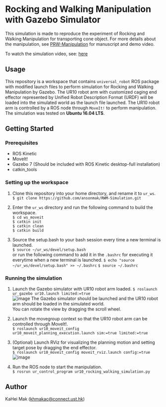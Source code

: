 # Rocking and Walking Manipulation with Gazebo Simulator
This simulation is made to reproduce the experiment of Rocking and Walking Manipulation for transporting cone object. For more details about the manipulation, see [PRW-Manipulation](https://github.com/HKUST-RML/PRW-Manipulation) for manuscript and demo video.  
  
To watch the simulation video, see: [here](https://drive.google.com/file/d/1osyw5b-5jTaDhjVSOWYlr_D6HKPwPvq6/view)

## Usage
This repository is a workspace that contains `universal_robot` ROS package with modified launch files to perform simulation for Rocking and Walking Manipulation by Gazebo. The UR10 robot arm with customized caging end effector represented by Unified Robot Description Format (URDF) will be loaded into the simulated world as the launch file launched. The UR10 robot arm is controlled by a ROS node through `MoveIt!` to perform manipulation. The simulation was tested on **Ubuntu 16.04 LTS**.

## Getting Started

### Prerequisites
- ROS Kinetic
- MoveIt!
- Gazebo 7 (Should be included with ROS Kinetic desktop-full installation)
- catkin_tools

### Setting up the workspace
1. Clone this repository into your home directory, and rename it to `ur_ws`.  
`$ git clone https://github.com/ansonmak/RWM-Simulation.git`
2. Enter the `ur_ws` directory and run the following command to build the workspace.  
`$ cd ws_moveit`  
`$ catkin init`  
`$ catkin clean`  
`$ catkin build`  

3. Source the setup.bash to your bash session every time a new terminal is launched.  
`$ source ~/ur_ws/devel/setup.bash`  
or run the following command to add it in the `.bashrc` for executing it everytime when a new terminal is launched.
`$ echo "source ~/ur_ws/devel/setup.bash" >> ~/.bashrc`
`$ source ~/.bashrc`

### Running the simulation
1. Launch the Gazebo simulator with UR10 robot arm loaded.
`$ roslaunch ur_gazebo ur10.launch limited:=true`  
![image](https://github.com/ansonmak/RWM-Simulation/blob/master/media/GazeboLaunch.png)
The Gazebo simulator should be launched and the UR10 robot arm should be loaded in the simulated world.  
You can rotate the view by dragging the scroll wheel.

2. Launch the movegroup context so that the UR10 robot arm can be controlled through MoveIt!.  
`$ roslaunch ur10_moveit_config ur10_moveit_planning_execution.launch sim:=true limited:=true`

3. (Optional) Launch RViz for visualizing the planning motion and setting target pose by dragging the end effector.  
`$ roslaunch ur10_moveit_config moveit_rviz.launch config:=true`  
![image](https://github.com/ansonmak/RWM-Simulation/blob/master/media/RVizLaunch.png)

4. Run the ROS node to start the manipulation.  
`$ rosrun ur_control_program ur10_rocking_walking_simulation.py`

## Author
KaHei Mak (khmakac@connect.ust.hk)

